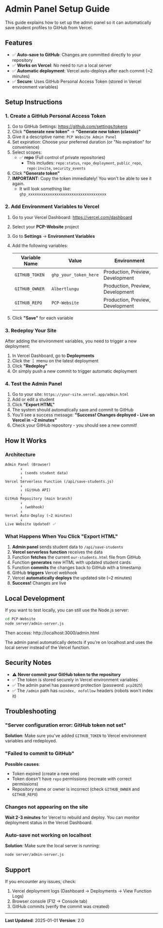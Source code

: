 # Admin Panel Setup Guide

This guide explains how to set up the admin panel so it can automatically save student profiles to GitHub from Vercel.

## Features

- ✅ **Auto-save to GitHub**: Changes are committed directly to your repository
- ✅ **Works on Vercel**: No need to run a local server
- ✅ **Automatic deployment**: Vercel auto-deploys after each commit (~2 minutes)
- ✅ **Secure**: Uses GitHub Personal Access Token (stored in Vercel environment variables)

## Setup Instructions

### 1. Create a GitHub Personal Access Token

1. Go to GitHub Settings: https://github.com/settings/tokens
2. Click **"Generate new token"** → **"Generate new token (classic)"**
3. Give it a descriptive name: `PCP Website Admin Panel`
4. Set expiration: Choose your preferred duration (or "No expiration" for convenience)
5. Select scopes:
   - ✅ **repo** (Full control of private repositories)
     - This includes: `repo:status`, `repo_deployment`, `public_repo`, `repo:invite`, `security_events`
6. Click **"Generate token"**
7. **IMPORTANT**: Copy the token immediately! You won't be able to see it again.
   - It will look something like: `ghp_xxxxxxxxxxxxxxxxxxxxxxxxxxxxxxxxxxxx`

### 2. Add Environment Variables to Vercel

1. Go to your Vercel Dashboard: https://vercel.com/dashboard
2. Select your **PCP-Website** project
3. Go to **Settings** → **Environment Variables**
4. Add the following variables:

   | Variable Name  | Value | Environment |
   |---------------|-------|-------------|
   | `GITHUB_TOKEN` | `ghp_your_token_here` | Production, Preview, Development |
   | `GITHUB_OWNER` | `Albertlungu` | Production, Preview, Development |
   | `GITHUB_REPO` | `PCP-Website` | Production, Preview, Development |

5. Click **"Save"** for each variable

### 3. Redeploy Your Site

After adding the environment variables, you need to trigger a new deployment:

1. In Vercel Dashboard, go to **Deployments**
2. Click the **⋮** menu on the latest deployment
3. Click **"Redeploy"**
4. Or simply push a new commit to trigger automatic deployment

### 4. Test the Admin Panel

1. Go to your site: `https://your-site.vercel.app/admin.html`
2. Add or edit a student
3. Click **"Export HTML"**
4. The system should automatically save and commit to GitHub
5. You'll see a success message: **"Success! Changes deployed - Live on Vercel in ~2 minutes"**
6. Check your GitHub repository - you should see a new commit!

## How It Works

### Architecture

```
Admin Panel (Browser)
       ↓
       ↓ (sends student data)
       ↓
Vercel Serverless Function (/api/save-students.js)
       ↓
       ↓ (GitHub API)
       ↓
GitHub Repository (main branch)
       ↓
       ↓ (webhook)
       ↓
Vercel Auto-Deploy (~2 minutes)
       ↓
Live Website Updated! ✅
```

### What Happens When You Click "Export HTML"

1. **Admin panel** sends student data to `/api/save-students`
2. **Vercel serverless function** receives the data
3. Function **fetches** the current `our-students.html` file from GitHub
4. Function **generates** new HTML with updated student cards
5. Function **commits** the changes back to GitHub with a timestamp
6. GitHub **triggers** Vercel webhook
7. Vercel **automatically deploys** the updated site (~2 minutes)
8. **Success!** Changes are live

## Local Development

If you want to test locally, you can still use the Node.js server:

```bash
cd PCP-Website
node server/admin-server.js
```

Then access: http://localhost:3000/admin.html

The admin panel automatically detects if you're on localhost and uses the local server instead of the Vercel function.

## Security Notes

- ⚠️ **Never commit your GitHub token to the repository**
- ✅ The token is stored securely in Vercel environment variables
- ✅ The admin panel has password protection (password: `pcp2025`)
- ✅ The `/admin` path has `noindex, nofollow` headers (robots won't index it)

## Troubleshooting

### "Server configuration error: GitHub token not set"

**Solution**: Make sure you've added `GITHUB_TOKEN` to Vercel environment variables and redeployed.

### "Failed to commit to GitHub"

**Possible causes**:
- Token expired (create a new one)
- Token doesn't have `repo` permissions (recreate with correct permissions)
- Repository name or owner is incorrect (check `GITHUB_OWNER` and `GITHUB_REPO`)

### Changes not appearing on the site

**Wait 2-3 minutes** for Vercel to rebuild and deploy. You can monitor deployment status in the Vercel Dashboard.

### Auto-save not working on localhost

**Solution**: Make sure the local server is running:
```bash
node server/admin-server.js
```

## Support

If you encounter any issues, check:
1. Vercel deployment logs (Dashboard → Deployments → View Function Logs)
2. Browser console (F12 → Console tab)
3. GitHub commits (verify the commit was created)

---

**Last Updated**: 2025-01-01
**Version**: 2.0
